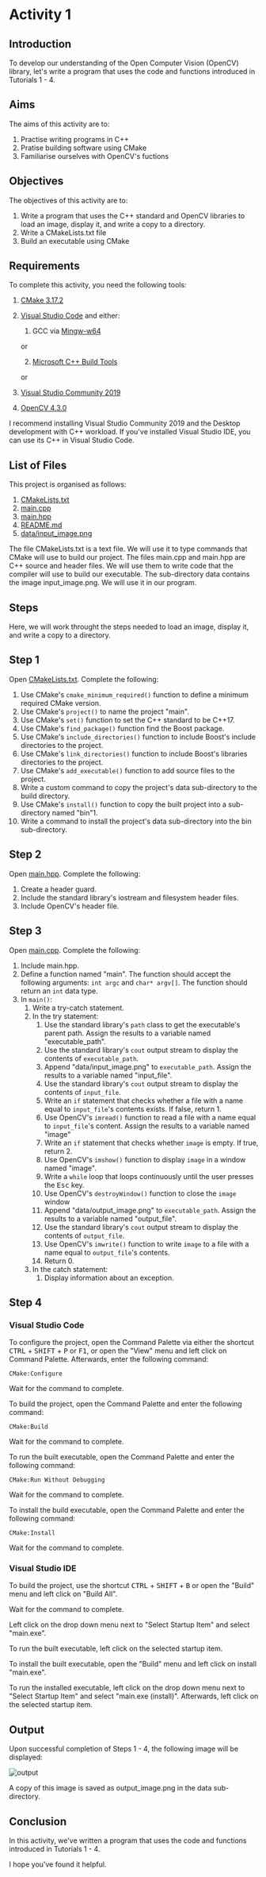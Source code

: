 # Activity 1

## Introduction

To develop our understanding of the Open Computer Vision (OpenCV) library, let's write a program that uses the code and functions introduced in Tutorials 1 - 4.

## Aims

The aims of this activity are to:

1. Practise writing programs in C++
1. Pratise building software using CMake
1. Familiarise ourselves with OpenCV's fuctions

## Objectives

The objectives of this activity are to:

1. Write a program that uses the C++ standard and OpenCV libraries to load an image, display it, and write a copy to a directory.
1. Write a CMakeLists.txt file
1. Build an executable using CMake

## Requirements

To complete this activity, you need the following tools:

1. [CMake 3.17.2](https://cmake.org/)
1. [Visual Studio Code](https://code.visualstudio.com/) and either: 
    1) GCC via [Mingw-w64](http://mingw-w64.org/doku.php)
    
    or
    
    2) [Microsoft C++ Build Tools](https://visualstudio.microsoft.com/visual-cpp-build-tools/)

    or

1. [Visual Studio Community 2019](https://visualstudio.microsoft.com/vs/)
1. [OpenCV 4.3.0](https://opencv.org/)

I recommend installing Visual Studio Community 2019 and the Desktop development with C++ workload. If you've installed Visual Studio IDE, you can use its C++ in Visual Studio Code.

## List of Files

This project is organised as follows:

1. [CMakeLists.txt](CMakeLists.txt)
1. [main.cpp](main.cpp)
1. [main.hpp](main.hpp)
1. [README.md](README.md)
1. [data/input_image.png](data/input_image.png)

The file CMakeLists.txt is a text file. We will use it to type commands that CMake will use to build our project. The files main.cpp and main.hpp are C++ source and header files. We will use them to write code that the compiler will use to build our executable. The sub-directory data contains the image input_image.png. We will use it in our program.

## Steps

Here, we will work throught the steps needed to load an image, display it, and write a copy to a directory. 

## Step 1

Open [CMakeLists.txt](CMakeLists.txt). Complete the following:

1. Use CMake's `cmake_minimum_required()` function to define a minimum required CMake version.
1. Use CMake's `project()` to name the project "main".
1. Use CMake's `set()` function to set the C++ standard to be C++17.
1. Use CMake's `find_package()` function find the Boost package.
1. Use CMake's `include_directories()` function to include Boost's include directories to the project.
1. Use CMake's `link_directories()` function to include Boost's libraries directories to the project.
1. Use CMake's `add_executable()` function to add source files to the project.
1. Write a custom command to copy the project's data sub-directory to the build directory.
1. Use CMake's `install()` function to copy the built project into a sub-directory named "bin"1. 
1. Write a command to install the project's data sub-directory into the bin sub-directory.

## Step 2

Open [main.hpp](main.hpp). Complete the following:

1. Create a header guard.
1. Include the standard library's iostream and filesystem header files.
1. Include OpenCV's header file.

## Step 3

Open [main.cpp](main.cpp). Complete the following:

1. Include main.hpp.
1. Define a function named "main". The function should accept the following arguments: `int argc` and `char* argv[]`. The function should return an `int` data type.
1. In `main()`:
    1. Write a try-catch statement.
    1. In the try statement:
        1. Use the standard library's `path` class to get the executable's parent path. Assign the results to a variable named "executable_path".
        1. Use the standard library's `cout` output stream to display the contents of `executable_path`.
        1. Append "data/input_image.png" to `executable_path`. Assign the results to a variable named "input_file".
        1. Use the standard library's `cout` output stream to display the contents of `input_file`.
        1. Write an `if` statement that checks whether a file with a name equal to `input_file`'s contents exists. If false, return 1.
        1. Use OpenCV's `imread()` function to read a file with a name equal to `input_file`'s content. Assign the results to a variable named "image"
        1. Write an `if` statement that checks whether `image` is empty. If true, return 2.
        1. Use OpenCV's `imshow()` function to display `image` in a window named "image".
        1. Write a `while` loop that loops continuously until the user presses the <kbd>Esc</kbd> key.
        1. Use OpenCV's `destroyWindow()` function to close the `image` window
        1. Append "data/output_image.png" to `executable_path`. Assign the results to a variable named "output_file".
        1. Use the standard library's `cout` output stream to display the contents of `output_file`.
        1. Use OpenCV's `imwrite()` function to write `image` to a file with a name equal to `output_file`'s contents.
        1. Return 0.
    1. In the catch statement:
        1. Display information about an exception.

## Step 4

### Visual Studio Code

To configure the project, open the Command Palette via either the shortcut <kbd>CTRL</kbd> + <kbd>SHIFT</kbd> + <kbd>P</kbd> or <kbd>F1</kbd>, or open the "View" menu and left click on Command Palette. Afterwards, enter the following command:

    CMake:Configure

Wait for the command to complete.

To build the project, open the Command Palette and enter the following command:

    CMake:Build

Wait for the command to complete.

To run the built executable, open the Command Palette and enter the following command:

    CMake:Run Without Debugging

Wait for the command to complete.

To install the build executable, open the Command Palette and enter the following command:

    CMake:Install

Wait for the command to complete.

### Visual Studio IDE

To build the project, use the shortcut <kbd>CTRL</kbd> + <kbd>SHIFT</kbd> + <kbd>B</kbd> or open the "Build" menu and left click on "Build All".

Wait for the command to complete.

Left click on the drop down menu next to "Select Startup Item" and select "main.exe". 

To run the built executable, left click on the selected startup item.

To install the built executable, open the "Build" menu and left click on install "main.exe".

To run the installed executable, left click on the drop down menu next to "Select Startup Item" and select "main.exe (install)". Afterwards, left click on the selected startup item. 

## Output

Upon successful completion of Steps 1 - 4, the following image will be displayed:

![output](data/input_image.png)

A copy of this image is saved as output_image.png in the data sub-directory.

## Conclusion

In this activity, we've written a program that uses the code and functions introduced in Tutorials 1 - 4.

I hope you've found it helpful.